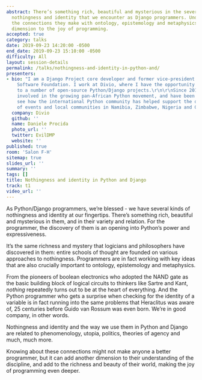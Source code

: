 ```yaml
---
abstract: There’s something rich, beautiful and mysterious in the several kinds of
  nothingness and identity that we encounter as Django programmers. Understanding
  the connections they make with ontology, epistemology and metaphysics adds another
  dimension to the joy of programming.
accepted: true
category: talks
date: 2019-09-23 14:20:00 -0500
end_date: 2019-09-23 15:10:00 -0500
difficulty: All
layout: session-details
permalink: /talks/nothingness-and-identity-in-python-and/
presenters:
- bio: "I am a Django Project core developer and former vice-president of the Django
    Software Foundation. I work at Divio, where I have the opportunity to contribute
    to a number of open-source Python/Django projects.\r\n\r\nSince 2015, I've been
    involved in the growing pan-African Python movement, and have been delighted to
    see how the international Python community has helped support the development
    of events and local communities in Namibia, Zimbabwe, Nigeria and Ghana."
  company: Divio
  github: ''
  name: Daniele Procida
  photo_url: ''
  twitter: EvilDMP
  website: ''
published: true
room: 'Salon F-H'
sitemap: true
slides_url: ''
summary: ''
tags: []
title: Nothingness and identity in Python and Django
track: t1
video_url: ''
---
```


As Python/Django programmers, we’re blessed - we have several kinds of nothingness and identity at our fingertips. There’s something rich, beautiful and mysterious in them, and in their variety and relation. For the programmer, the discovery of them is an opening into Python’s power and expressiveness.

It’s the same richness and mystery that logicians and philosophers have discovered in them: entire schools of thought are founded on various approaches to nothingness. Programmers are in fact working with key ideas that are also crucially important to ontology, epistemology and metaphysics.

From the pioneers of boolean electronics who adopted the NAND gate as the basic building block of logical circuits to thinkers like Sartre and Kant, *nothing* repeatedly turns out to be at the heart of everything. And the Python programmer who gets a surprise when checking for the identity of a variable is in fact running into the same problems that Heraclitus was aware of, 25 centuries before Guido van Rossum was even born. We’re in good company, in other words.

Nothingness and identity and the way we use them in Python and Django are related to phenomenology, utopia, politics, theories of agency and much, much more.

Knowing about these connections might not make anyone a better programmer, but it can add another dimension to their understanding of the discipline, and add to the richness and beauty of their world, making the joy of programming even deeper.
